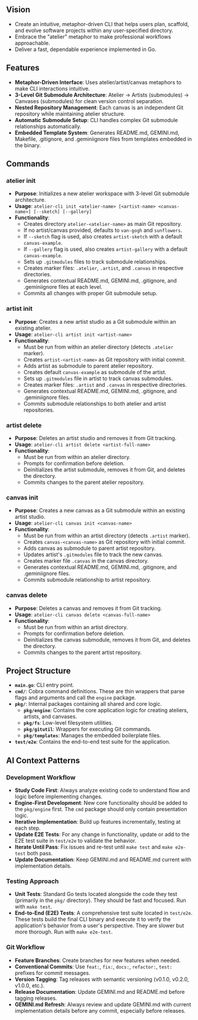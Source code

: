 ## Vision
- Create an intuitive, metaphor-driven CLI that helps users plan, scaffold, and evolve software projects within any user-specified directory.
- Embrace the "atelier" metaphor to make professional workflows approachable.
- Deliver a fast, dependable experience implemented in Go.

## Features
- **Metaphor-Driven Interface**: Uses atelier/artist/canvas metaphors to make CLI interactions intuitive.
- **3-Level Git Submodule Architecture**: Atelier → Artists (submodules) → Canvases (submodules) for clean version control separation.
- **Nested Repository Management**: Each canvas is an independent Git repository while maintaining atelier structure.
- **Automatic Submodule Setup**: CLI handles complex Git submodule relationships automatically.
- **Embedded Template System**: Generates README.md, GEMINI.md, Makefile, .gitignore, and .geminiignore files from templates embedded in the binary.

## Commands

### atelier init
- **Purpose**: Initializes a new atelier workspace with 3-level Git submodule architecture.
- **Usage**: `atelier-cli init <atelier-name> [<artist-name> <canvas-name>] [--sketch] [--gallery]`
- **Functionality**:
  - Creates directory `atelier-<atelier-name>` as main Git repository.
  - If no artist/canvas provided, defaults to `van-gogh` and `sunflowers`.
  - If `--sketch` flag is used, also creates `artist-sketch` with a default `canvas-example`.
  - If `--gallery` flag is used, also creates `artist-gallery` with a default `canvas-example`.
  - Sets up `.gitmodules` files to track submodule relationships.
  - Creates marker files: `.atelier`, `.artist`, and `.canvas` in respective directories.
  - Generates contextual README.md, GEMINI.md, .gitignore, and .geminiignore files at each level.
  - Commits all changes with proper Git submodule setup.

### artist init
- **Purpose**: Creates a new artist studio as a Git submodule within an existing atelier.
- **Usage**: `atelier-cli artist init <artist-name>`
- **Functionality**:
  - Must be run from within an atelier directory (detects `.atelier` marker).
  - Creates `artist-<artist-name>` as Git repository with initial commit.
  - Adds artist as submodule to parent atelier repository.
  - Creates default `canvas-example` as submodule of the artist.
  - Sets up `.gitmodules` file in artist to track canvas submodules.
  - Creates marker files: `.artist` and `.canvas` in respective directories.
  - Generates contextual README.md, GEMINI.md, .gitignore, and .geminiignore files.
  - Commits submodule relationships to both atelier and artist repositories.

### artist delete
- **Purpose**: Deletes an artist studio and removes it from Git tracking.
- **Usage**: `atelier-cli artist delete <artist-full-name>`
- **Functionality**:
  - Must be run from within an atelier directory.
  - Prompts for confirmation before deletion.
  - Deinitializes the artist submodule, removes it from Git, and deletes the directory.
  - Commits changes to the parent atelier repository.

### canvas init
- **Purpose**: Creates a new canvas as a Git submodule within an existing artist studio.
- **Usage**: `atelier-cli canvas init <canvas-name>`
- **Functionality**:
  - Must be run from within an artist directory (detects `.artist` marker).
  - Creates `canvas-<canvas-name>` as Git repository with initial commit.
  - Adds canvas as submodule to parent artist repository.
  - Updates artist's `.gitmodules` file to track the new canvas.
  - Creates marker file `.canvas` in the canvas directory.
  - Generates contextual README.md, GEMINI.md, .gitignore, and .geminiignore files.
  - Commits submodule relationship to artist repository.

### canvas delete
- **Purpose**: Deletes a canvas and removes it from Git tracking.
- **Usage**: `atelier-cli canvas delete <canvas-full-name>`
- **Functionality**:
  - Must be run from within an artist directory.
  - Prompts for confirmation before deletion.
  - Deinitializes the canvas submodule, removes it from Git, and deletes the directory.
  - Commits changes to the parent artist repository.
  
## Project Structure
- **`main.go`**: CLI entry point.
- **`cmd/`**: Cobra command definitions. These are thin wrappers that parse flags and arguments and call the `engine` package.
- **`pkg/`**: Internal packages containing all shared and core logic.
  - **`pkg/engine`**: Contains the core application logic for creating ateliers, artists, and canvases.
  - **`pkg/fs`**: Low-level filesystem utilities.
  - **`pkg/gitutil`**: Wrappers for executing Git commands.
  - **`pkg/templates`**: Manages the embedded boilerplate files.
- **`test/e2e`**: Contains the end-to-end test suite for the application.

## AI Context Patterns

### Development Workflow
- **Study Code First**: Always analyze existing code to understand flow and logic before implementing changes.
- **Engine-First Development**: New core functionality should be added to the `pkg/engine` first. The `cmd` package should only contain presentation logic.
- **Iterative Implementation**: Build up features incrementally, testing at each step.
- **Update E2E Tests**: For any change in functionality, update or add to the E2E test suite in `test/e2e` to validate the behavior.
- **Iterate Until Pass**: Fix issues and re-test until `make test` and `make e2e-test` both pass.
- **Update Documentation**: Keep GEMINI.md and README.md current with implementation details.

### Testing Approach
- **Unit Tests**: Standard Go tests located alongside the code they test (primarily in the `pkg/` directory). They should be fast and focused. Run with `make test`.
- **End-to-End (E2E) Tests**: A comprehensive test suite located in `test/e2e`. These tests build the final CLI binary and execute it to verify the application's behavior from a user's perspective. They are slower but more thorough. Run with `make e2e-test`.

### Git Workflow
- **Feature Branches**: Create branches for new features when needed.
- **Conventional Commits**: Use `feat:`, `fix:`, `docs:`, `refactor:`, `test:` prefixes for commit messages.
- **Version Tagging**: Tag releases with semantic versioning (v0.1.0, v0.2.0, v1.0.0, etc.).
- **Release Documentation**: Update GEMINI.md and README.md before tagging releases.
- **GEMINI.md Refresh**: Always review and update GEMINI.md with current implementation details before any commit, especially before releases.